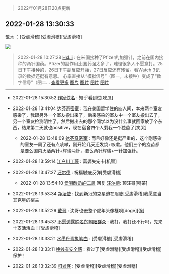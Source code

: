 > 2022年01月28日20点更新
<link rel="stylesheet" href="https://cdn.jsdelivr.net/gh/taotie6/sampleJSON@main/css/photo_show.css">
<meta name="referrer" content="no-referrer" />


 ## 2022-01-28 13:30:33 

 [㪚木](https://www.coolapk.com/feed/33155973?shareKey=YjhlMTI5YmI3MjA0NjFmMzg2NGM~) ：[受虐滑稽][受虐滑稽][受虐滑稽] 

<div class="album">
<img class="img-item" src="http://image.coolapk.com/feed/2022/0128/13/1081091_e245e762_7831_7774_751@1080x7036.jpeg" />
</div>

> 2022-01-28 10:27:28 
> [HxLii](https://www.coolapk.com/feed/33151561?shareKey=ZDk1MzhiMDE3N2IwNjFmMzg2NGM~) : 在米国接种了Pfizer的加强针，之前在国内接种的两针国药。Pfizer的副作用比国药强太多了，难怪很多人不愿意打。25日下午接种的，26日下午副反应开始，27日反应还有残留。看Watch 3记录的数据还挺有意思。  心率直接从“模拟信号”（图一，未接种）变成了“数字信号”（图二... <a href="">查看更多</a> 
[图片](http://image.coolapk.com/feed/2022/0128/10/3516163_43b93ad4_6844_6026_569@2376x1104.jpeg)
[图片](http://image.coolapk.com/feed/2022/0128/10/3516163_cd9f9758_6844_6031_882@2376x1104.jpeg)
[图片](http://image.coolapk.com/feed/2022/0128/10/3516163_ca8b99f4_6844_6042_125@2376x1104.jpeg)
[图片](http://image.coolapk.com/feed/2022/0128/10/3516163_c781122a_6844_605_543@1152x2376.jpeg)

 ------- 

- 2022-01-28 15:30:52 [作家佚名](uid=1782237) : 知乎看到过[吃瓜] 

- 2022-01-28 13:41:04 [达芬奇密室](uid=2209704) : 我在美国留学住的四人间，本来两个室友感染了，我跟另外一个室友搬出来了，后来感染的室友中一个室友搬出去了，另一个室友检测阴性了。然后搬出去的那个同学以为没什么事就回家放了个东西，结果第二天就也positive，现在宿舍四个人剩我一个独苗了[笑哭] 

    - 2022-01-28 13:48:09 [达芬奇密室](uid=2209704) : 而且好像还是挺严重的，这个刚感染的室友一周了还有点咳嗽，刚开始几天还发烧+咳嗽。他们三个的疫苗都是要么国内灭活两针+辉瑞两针，要么两针辉瑞+一针加强针。 

- 2022-01-28 13:59:14 [江户川工藤](uid=708569) : 富婆失宠卡[机智] 

- 2022-01-28 13:47:27 [汪尔德](uid=1595236) : 祝福触底反弹[受虐滑稽] 

    - 2022-01-28 13:54:10 [爱喝酸奶的二辰](uid=3820286) 回复 [汪尔德](uid=1595236): 顶汪哥[喝茶] 

- 2022-01-28 13:53:34 [净坛使](uid=1518317) : 找到新冠的克星迫在眉睫[受虐滑稽]我愿意当其克星的宿主 

- 2022-01-28 13:52:29 [戴哥](uid=2483039) : 沈哥也去整个虎年头像框呗[doge][强] 

- 2022-01-28 13:45:37 [不愿透露姓名的朝阳群众](uid=2170943) : 我打，我打还不行吗，先来十支活活血！[受虐滑稽] 

- 2022-01-28 13:33:21 [水墨丹青执笔白](uid=3060746) : [受虐滑稽][受虐滑稽] 

- 2022-01-28 13:33:11 [挣钱有安全感](uid=1355663) : 看过了[受虐滑稽][受虐滑稽][受虐滑稽]保护！ 

- 2022-01-28 13:32:39 [归墟客](uid=3287587) : [受虐滑稽][受虐滑稽][受虐滑稽] 

